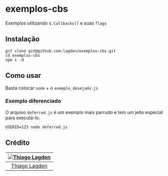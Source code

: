 # exemplos-cbs

Exemplos utilizando `$.Callbacks()` e suas `flags`

## Instalação

```
git clone git@github.com:lagden/exemplos-cbs.git
cd exemplos-cbs
npm i -d
```

## Como usar

Basta colocar `node` + o `exemplo_desejado.js`

### Exemplo diferenciado

O arquivo `deferred.js` é um exemplo mais parrudo e tem um jeito
especial para executá-lo.

```
USERID=123 node deferred.js
```

## Crédito

| [![Thiago Lagden](http://gravatar.com/avatar/bfe5ce4cb209f3e4f4584e1f5aa209c6.png?s=144)](http://lagden.in) |
| :-----------: |
| [Thiago Lagden](http://lagden.in) |
